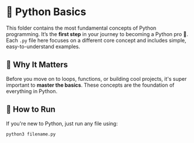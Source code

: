 # 🔰 Python Basics

This folder contains the most fundamental concepts of Python programming. It’s the **first step** in your journey to becoming a Python pro 🐍. Each `.py` file here focuses on a different core concept and includes simple, easy-to-understand examples.

## 📌 Why It Matters

Before you move on to loops, functions, or building cool projects, it's super important to **master the basics**. These concepts are the foundation of everything in Python.


## 🚀 How to Run

If you're new to Python, just run any file using:

```bash
python3 filename.py
```